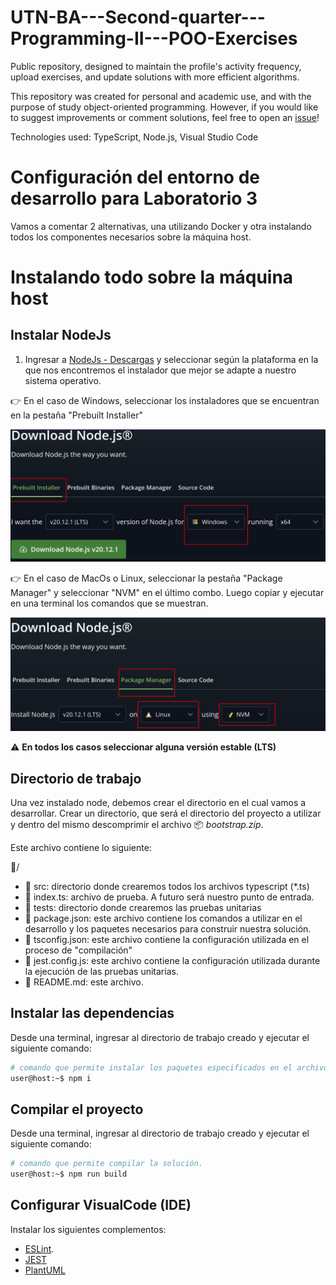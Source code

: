 # UTN-BA---Second-quarter---Programming-II---POO-Exercises
Public repository, designed to maintain the profile's activity frequency, upload exercises, and update solutions with more efficient algorithms.

This repository was created for personal and academic use, and with the purpose of study object-oriented programming. However, if you would like to suggest improvements or comment solutions, feel free to open an [issue](https://github.com/facundovarela99/UTN-BA---Second-quarter---Programming-II---POO-Exercises/issues)!

Technologies used: TypeScript, Node.js, Visual Studio Code

# Configuración del entorno de desarrollo para Laboratorio 3

Vamos a comentar 2 alternativas, una utilizando Docker y otra instalando todos los componentes necesarios sobre la máquina host.


# Instalando todo sobre la máquina host

## Instalar NodeJs

1. Ingresar a [NodeJs - Descargas](https://nodejs.org/en/download/) y seleccionar según la plataforma en la que nos encontremos el instalador que mejor se adapte a nuestro sistema operativo.

👉 En el caso de Windows, seleccionar los instaladores que se encuentran en la pestaña "Prebuilt Installer"

![Instalador de Windows](config/win_1.png)

👉 En el caso de MacOs o Linux, seleccionar la pestaña "Package Manager" y seleccionar "NVM" en el último combo. Luego copiar y ejecutar en una terminal los comandos que se muestran.

![Instalador de Linux o MacOs](config/lin_1.png)

⚠️ **En todos los casos seleccionar alguna versión estable (LTS)**


## Directorio de trabajo

Una vez instalado node, debemos crear el directorio en el cual vamos a desarrollar.
Crear un directorio, que será el directorio del proyecto a utilizar y dentro del mismo descomprimir el archivo 📦 *bootstrap.zip*.

Este archivo contiene lo siguiente:

📂/
 - 📂 src: directorio donde crearemos todos los archivos typescript (\*.ts)
  - 📄 index.ts: archivo de prueba. A futuro será nuestro punto de entrada.
 - 📂 tests: directorio donde crearemos las pruebas unitarias 
 - 📄 package.json: este archivo contiene los comandos a utilizar en el desarrollo y los paquetes necesarios para construir nuestra solución.
 - 📄 tsconfig.json: este archivo contiene la configuración utilizada en el proceso de "compilación"
 - 📄 jest.config.js: este archivo contiene la configuración utilizada durante la ejecución de las pruebas unitarias.
 - 📄 README.md: este archivo.


## Instalar las dependencias

Desde una terminal, ingresar al directorio de trabajo creado y ejecutar el siguiente comando: 

```bash
# comando que permite instalar los paquetes especificados en el archivo package.json
user@host:~$ npm i
```

## Compilar el proyecto

Desde una terminal, ingresar al directorio de trabajo creado y ejecutar el siguiente comando: 

```bash
# comando que permite compilar la solución.
user@host:~$ npm run build
```

## Configurar VisualCode (IDE)

Instalar los siguientes complementos:

* [ESLint](https://marketplace.visualstudio.com/items?itemName=dbaeumer.vscode-eslint).
* [JEST](https://marketplace.visualstudio.com/items?itemName=Orta.vscode-jest)
* [PlantUML](https://marketplace.visualstudio.com/items?itemName=jebbs.plantuml)
